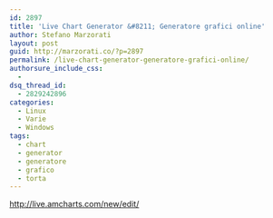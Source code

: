 ```yaml
---
id: 2897
title: 'Live Chart Generator &#8211; Generatore grafici online'
author: Stefano Marzorati
layout: post
guid: http://marzorati.co/?p=2897
permalink: /live-chart-generator-generatore-grafici-online/
authorsure_include_css:
  - 
dsq_thread_id:
  - 2829242896
categories:
  - Linux
  - Varie
  - Windows
tags:
  - chart
  - generator
  - generatore
  - grafico
  - torta
---
```

<a href="http://live.amcharts.com/new/edit/" title="Live Chart Generator" target="_blank">http://live.amcharts.com/new/edit/</a>